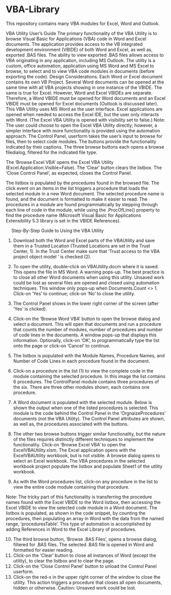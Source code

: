 # VBA-Library
This repository contains many VBA modules for Excel, Word and Outlook.

VBA Utility User’s Guide
The primary functionality of the VBA Utility is to browse Visual Basic for Applications (VBA) code in Word and Excel documents. The application provides access to the VB integrated development environment (VBIDE) of both Word and Excel, as well as, exported .BAS files. The ability to view exported .BAS files allows access to VBA originating in any application, including MS Outlook.
The utility is a custom, office automation, application using MS Word and MS Excel to browse, to select and to view VBA code modules in documents (before exporting the code).
Design Considerations.
Each Word or Excel document contains its own VB Project. Several Word documents can be opened at the same time with all VBA projects showing in one instance of the VBIDE. The same is true for Excel. However, Word and Excel VBIDEs are separate. Therefore, a Word VBIDE must be opened for Word documents and an Excel VBIDE must be opened for Excel documents (Outlook is discussed later). 
This VBA Utility uses MS Word as the user interface. Excel applications are opened when needed to access the Excel IDE, but the user only interacts with Word. (The Excel VBA Utility is opened with visibility set to false.)
Note:  The user could choose to open the Excel VBA Utility directly; however, a simpler interface with more functionality is provided using the automation approach.
The Control Panel, userform takes the user’s input to browse for files, then to select code modules. The buttons provide the functionality indicated by their captions. The three browse buttons each opens a browse filedialog, filtered for the indicated file type. 









The ‘Browse Excel VBA’ opens the Excel VBA Utility (Excel.Application.Visible=False). The ‘Clear’ button clears the listbox. The ‘Close Control Panel’, as expected, closes the Control Panel.






The listbox is populated by the procedures found in the browsed file. The click event on an items in the list triggers a procedure that loads the selected module in a new Word document. The selected procedure name is found, and the document is formatted to make it easier to read. The procedures in a module are found programmatically by stepping through each line of code in the module, while using the .ProcOfLine() property to find the procedure name (Microsoft Visual Basic for Applications Extensibility 5.3 library is set in the VBIDE References).







 
Step-By-Step Guide to Using the VBA Utility
1.	Download both the Word and Excel parts of the VBAUtility and save them in a Trusted Location (Trusted Locations are set in the Trust Center, 1). In the Trust Center make sure that ‘Trust access to the VBA project object model ‘ is checked (2).





2.	To open the utility, double-click on VBAUtility.docm where it is saved. This opens the file in MS Word. A warning pops-up. The best practice is to close all other Word documents when using this utility. Unsaved work could be lost as several files are opened and closed using automation techniques.  This window only pops-up when Documents.Count <> 1. Click-on ‘Yes’ to continue; click-on ‘No’ to close the utility.






3.	The Control Panel shows in the lower right corner of the screen (after ‘Yes’ is clicked).
4.	Click-on the ‘Browse Word VBA’ button to open the browse dialog and select a document. This will open that documents and run a procedure that counts the number of modules, number of procedures and number of code lines in the documents. A window pops-up that displays this information. Optionally, click-on ‘OK’, to programmatically type the list onto the page or click-on ‘Cancel’ to continue. 
5.	The listbox is populated with the Module Names, Procedure Names, and Number of Code Lines in each procedure found in the document.










6.	Click-on a procedure in the list (1) to view the complete code in the module containing the selected procedure. In this image the list contains 6 procedures. The ControlPanel module contains three procedures of the six. There are three other modules shown, each contains one procedure.
7.	A Word document is populated with the selected module. Below is shown the output when one of the listed procedures is selected. This module is the code behind the Control Panel  in the ‘OrgnaizeProcedures’ documents (not the VBA Utility). The Control Panel attributes are shown, as well as, the procedures associated with the buttons.










8.	The other two browse buttons trigger similar functionality, but the nature of the files requires distinctly different techniques to implement the functionality. Click-on ‘Browse Excel VBA’ to open the ExcelVBAUtility.xlsm. The Excel application opens with the ExcelVBAUtility workbook, but is not visible. A browse dialog opens to select an Excel workbook. The VBA procedures in the selected workbook project populate the listbox and populate Sheet1 of the utility workbook. 
9.	As with the Word procedures list, click-on any procedure in the list to view the entire code module containing that procedure. 

Note: The tricky part of this functionality is transferring the procedure names found with the Excel VBIDE to the Word listbox, then accessing the Excel VBIDE to view the selected code module in a Word document. The listbox is populated, as shown in the code snippet, by counting the procedures, then populating an array in Word with the data from the named range, ‘proceduresTable’. This type of automation is accomplished by adding References in Word to the Excel Library of procedures.








10.	The third browse button, ‘Browse .BAS Files’, opens a browse dialog, filtered for .BAS files. The selected .BAS file is opened in Word and formatted for easier reading.
11.	Click-on the ‘Clear’ button to close all instances of Word (except the utility), to clear the listbox and to clear the page.
12.	Click-on the ‘Close Control Panel’ button to unload the Control Panel userform.
13.	Click-on the red-x in the upper right corner of the window to close the utility. This action triggers a procedure that closes all open documents, hidden or otherwise.
Caution: Unsaved work could be lost.
